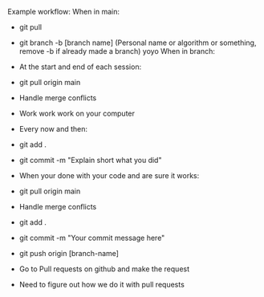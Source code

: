 Example workflow:
When in main:
- git pull
- git branch -b [branch name] (Personal name or algorithm or something, remove -b if already made a branch)
yoyo
When in branch:
- At the start and end of each session:
- git pull origin main
- Handle merge conflicts
- Work work work on your computer
- Every now and then:
- git add .
- git commit -m "Explain short what you did"

- When your done with your code and are sure it works:
- git pull origin main
- Handle merge conflicts
- git add .
- git commit -m "Your commit message here"
- git push origin [branch-name]
- Go to Pull requests on github and make the request
- Need to figure out how we do it with pull requests


